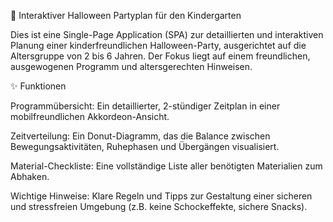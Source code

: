 👻 Interaktiver Halloween Partyplan für den Kindergarten

Dies ist eine Single-Page Application (SPA) zur detaillierten und interaktiven Planung einer kinderfreundlichen Halloween-Party, ausgerichtet auf die Altersgruppe von 2 bis 6 Jahren. Der Fokus liegt auf einem freundlichen, ausgewogenen Programm und altersgerechten Hinweisen.

✨ Funktionen

Programmübersicht: Ein detaillierter, 2-stündiger Zeitplan in einer mobilfreundlichen Akkordeon-Ansicht.

Zeitverteilung: Ein Donut-Diagramm, das die Balance zwischen Bewegungsaktivitäten, Ruhephasen und Übergängen visualisiert.

Material-Checkliste: Eine vollständige Liste aller benötigten Materialien zum Abhaken.

Wichtige Hinweise: Klare Regeln und Tipps zur Gestaltung einer sicheren und stressfreien Umgebung (z.B. keine Schockeffekte, sichere Snacks).
